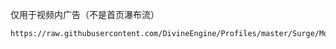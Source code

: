 仅用于视频内广告（不是首页瀑布流）

    https://raw.githubusercontent.com/DivineEngine/Profiles/master/Surge/Module/Block/YouTubeAds.sgmodule